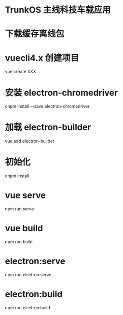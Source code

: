 # TrunkOS 主线科技车载应用

# 下载缓存离线包

# vuecli4.x 创建项目

vue create XXX

# 安装 electron-chromedriver

cnpm install --save electron-chromedriver

# 加载 electron-builder

vue add electron-builder

# 初始化

cnpm install

# vue serve

npm run serve

# vue build

npm run build

# electron:serve

npm run electron:serve

# electron:build

npm run electron:build
